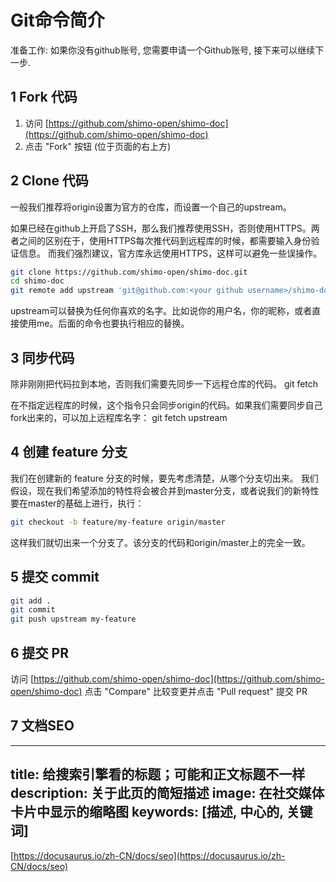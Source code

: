 # Git命令简介
准备工作: 如果你没有github账号, 您需要申请一个Github账号, 接下来可以继续下一步.

## 1 Fork 代码
1. 访问 [https://github.com/shimo-open/shimo-doc](https://github.com/shimo-open/shimo-doc)
2. 点击 "Fork" 按钮 (位于页面的右上方)

## 2 Clone 代码
一般我们推荐将origin设置为官方的仓库，而设置一个自己的upstream。

如果已经在github上开启了SSH，那么我们推荐使用SSH，否则使用HTTPS。两者之间的区别在于，使用HTTPS每次推代码到远程库的时候，都需要输入身份验证信息。
而我们强烈建议，官方库永远使用HTTPS，这样可以避免一些误操作。

```bash
git clone https://github.com/shimo-open/shimo-doc.git
cd shimo-doc
git remote add upstream 'git@github.com:<your github username>/shimo-doc.git'
```
upstream可以替换为任何你喜欢的名字。比如说你的用户名，你的昵称，或者直接使用me。后面的命令也要执行相应的替换。

## 3 同步代码
除非刚刚把代码拉到本地，否则我们需要先同步一下远程仓库的代码。
git fetch

在不指定远程库的时候，这个指令只会同步origin的代码。如果我们需要同步自己fork出来的，可以加上远程库名字：
git fetch upstream

## 4 创建 feature 分支
我们在创建新的 feature 分支的时候，要先考虑清楚，从哪个分支切出来。
我们假设，现在我们希望添加的特性将会被合并到master分支，或者说我们的新特性要在master的基础上进行，执行：
```bash
git checkout -b feature/my-feature origin/master
```
这样我们就切出来一个分支了。该分支的代码和origin/master上的完全一致。

## 5 提交 commit
```bash
git add .
git commit
git push upstream my-feature
```

## 6 提交 PR
访问 [https://github.com/shimo-open/shimo-doc](https://github.com/shimo-open/shimo-doc)
点击 "Compare" 比较变更并点击 "Pull request" 提交 PR

## 7 文档SEO
---
title: 给搜索引擎看的标题；可能和正文标题不一样
description: 关于此页的简短描述
image: 在社交媒体卡片中显示的缩略图
keywords: [描述, 中心的, 关键词]
---
[https://docusaurus.io/zh-CN/docs/seo](https://docusaurus.io/zh-CN/docs/seo)